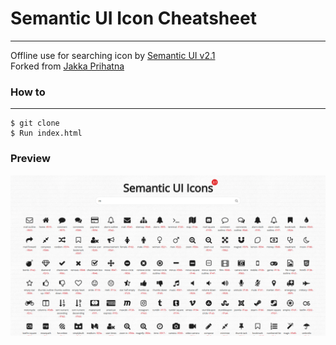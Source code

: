 # Semantic UI Icon Cheatsheet
-----------------------------
Offline use for searching icon by [Semantic UI v2.1](https://semantic-ui.com/elements/icon.html)  
Forked from [Jakka Prihatna](https://codepen.io/IronGeek/)

### How to
----------
```
$ git clone
$ Run index.html
```

### Preview 
![Preview](https://github.com/axquired24/semantic-ui-icon-search/blob/master/preview.png)
